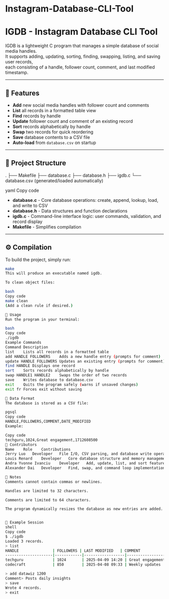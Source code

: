 # Instagram-Database-CLI-Tool

# IGDB - Instagram Database CLI Tool

IGDB is a lightweight C program that manages a simple database of social media handles.  
It supports adding, updating, sorting, finding, swapping, listing, and saving user records,  
each consisting of a handle, follower count, comment, and last modified timestamp.

---

## 🚀 Features

- **Add** new social media handles with follower count and comments  
- **List** all records in a formatted table view  
- **Find** records by handle  
- **Update** follower count and comment of an existing record  
- **Sort** records alphabetically by handle  
- **Swap** two records for quick reordering  
- **Save** database contents to a CSV file  
- **Auto-load** from `database.csv` on startup  

---

## 📂 Project Structure

.
├── Makefile
├── database.c
├── database.h
├── igdb.c
└── database.csv (generated/loaded automatically)

yaml
Copy code

- **database.c** - Core database operations: create, append, lookup, load, and write to CSV  
- **database.h** - Data structures and function declarations  
- **igdb.c** - Command-line interface logic: user commands, validation, and record display  
- **Makefile** - Simplifies compilation  

---

## ⚙️ Compilation

To build the project, simply run:

```bash
make
This will produce an executable named igdb.

To clean object files:

bash
Copy code
make clean
(Add a clean rule if desired.)

🧠 Usage
Run the program in your terminal:

bash
Copy code
./igdb
Example Commands
Command	Description
list	Lists all records in a formatted table
add HANDLE FOLLOWERS	Adds a new handle entry (prompts for comment)
update HANDLE FOLLOWERS	Updates an existing entry (prompts for comment)
find HANDLE	Displays one record
sort	Sorts records alphabetically by handle
swap HANDLE1 HANDLE2	Swaps the order of two records
save	Writes database to database.csv
exit	Quits the program safely (warns if unsaved changes)
exit fr	Forces exit without saving

💾 Data Format
The database is stored as a CSV file:

pgsql
Copy code
HANDLE,FOLLOWERS,COMMENT,DATE_MODIFIED
Example:

Copy code
techguru,1024,Great engagement,1712608500
🧩 Contributors
Name	Role	Contributions
Jerry Luo	Developer	File I/O, CSV parsing, and database write operations
Louis Renard	Developer	Core database structure and memory management
Andra Yvonne Ivanciu	Developer	Add, update, list, and sort features
Alexander Dai	Developer	Find, swap, and command loop implementation

🧠 Notes
Comments cannot contain commas or newlines.

Handles are limited to 32 characters.

Comments are limited to 64 characters.

The program dynamically resizes the database as new entries are added.


🧰 Example Session
shell
Copy code
$ ./igdb
Loaded 3 records.
> list
HANDLE               | FOLLOWERS | LAST MODIFIED   | COMMENT
---------------------|------------|------------------|------------------------------
techguru             | 1024       | 2025-04-09 14:20 | Great engagement
codecraft            | 850        | 2025-04-08 09:33 | Weekly updates

> add datawiz 1200
Comment> Posts daily insights
> save
Wrote 4 records.
> exit
